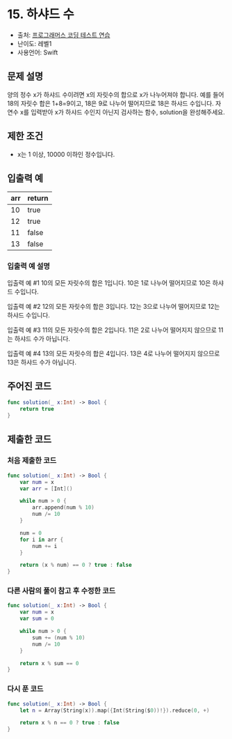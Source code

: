 # 15. 하샤드 수     

- 출처: [프로그래머스 코딩 테스트 연습](https://programmers.co.kr/learn/challenges)
- 난이도: 레벨1
- 사용언어: Swift



## 문제 설명  

양의 정수 x가 하샤드 수이려면 x의 자릿수의 합으로 x가 나누어져야 합니다. 예를 들어 18의 자릿수 합은 1+8=9이고, 18은 9로 나누어 떨어지므로 18은 하샤드 수입니다. 자연수 x를 입력받아 x가 하샤드 수인지 아닌지 검사하는 함수, solution을 완성해주세요.



## 제한 조건   

- x는 1 이상, 10000 이하인 정수입니다.



## 입출력 예  

| arr | return |
| --- | ------ |
| 10  | true   |
| 12  | true   |
| 11  | false  |
| 13  | false  |

### 입출력 예 설명  

입출력 예 #1
10의 모든 자릿수의 합은 1입니다. 10은 1로 나누어 떨어지므로 10은 하샤드 수입니다.

입출력 예 #2
12의 모든 자릿수의 합은 3입니다. 12는 3으로 나누어 떨어지므로 12는 하샤드 수입니다.

입출력 예 #3
11의 모든 자릿수의 합은 2입니다. 11은 2로 나누어 떨어지지 않으므로 11는 하샤드 수가 아닙니다.

입출력 예 #4
13의 모든 자릿수의 합은 4입니다. 13은 4로 나누어 떨어지지 않으므로 13은 하샤드 수가 아닙니다.




## 주어진 코드  

~~~swift
func solution(_ x:Int) -> Bool {
    return true
}
~~~



## 제출한 코드  

### 처음 제출한 코드   

~~~swift
func solution(_ x:Int) -> Bool {
    var num = x
    var arr = [Int]()

    while num > 0 {
        arr.append(num % 10)
        num /= 10
    }

    num = 0
    for i in arr {
        num += i
    }

    return (x % num) == 0 ? true : false
}
~~~

### 다른 사람의 풀이 참고 후 수정한 코드

~~~swift
func solution(_ x:Int) -> Bool {
    var num = x
    var sum = 0

    while num > 0 {
        sum += (num % 10)
        num /= 10
    }

    return x % sum == 0
}
~~~

### 다시 푼 코드

~~~swift
func solution(_ x:Int) -> Bool {
    let n = Array(String(x)).map({Int(String($0))!}).reduce(0, +)

    return x % n == 0 ? true : false
}
~~~
